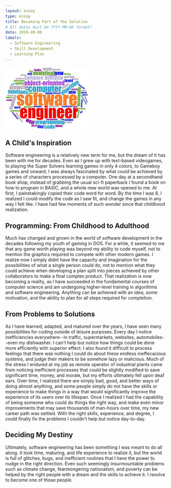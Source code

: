 ```yaml
---
layout: essay
type: essay
title: Becoming Part of the Solution
# All dates must be YYYY-MM-DD format!
date: 2019-09-06
labels:
  - Software Engineering
  - Skill Development
  - Learning Plan
---
```


<img class="ui tiny left circular floated image" src="../images/SW-eng.jfif">

## A Child's Inspiration

  Software engineering is a relatively new term for me, but the dream of it has been with me for decades.  Even as I grew up with text-based videogames, to playing the Super Solvers learning games in only 4 colors, to Gameboy games and onward, I was always fascinated by what could be achieved by a series of characters processed by a computer.  One day at a secondhand book shop, instead of grabbing the usual sci-fi paperback I found a book on how to program in BASIC, and a whole new world was opened to me.  At first, I painstakingly copied their code word for word.  By the time I was 8, I realized I could modify the code as I saw fit, and change the games in any way I felt like.  I have had few moments of such wonder since that childhood realization.
  
## Programming: From Childhood to Adulthood
  
  Much has changed and grown in the world of software development in the decades following my youth of gaming in DOS.  For a while, it seemed to me that any game worth playing was beyond my ability to code myself, not to mention the graphics required to compete with other modern games.  I realize now I simply didnt have the capacity and imagination for the possibilities of what a single person could do, not to mention what they could achieve when developing a plan split into pieces achieved by other collaborators to make a final complex product.  That realization is now becoming a reality, as I have succeeded in the fundamental courses of computer science and am undergoing higher-level training in algorithms and software engineering.  Anything can be achieved with an idea, some motivation, and the ability to plan for all steps required for completion.
    
## From Problems to Solutions
    
   As I have learned, adapted, and matured over the years, I have seen many possibilities for coding outside of leisure purposes.  Every day I notice inefficiencies everywhere--in traffic, supermarkets, websites, automobiles--even my dishwasher.  I can't help but notice how things could be done more efficiently with superior effect.  I also found it difficult to process feelings that there was nothing I could do about these endless ineffecacious systems, and judge their makers to be somehow lazy or malicious.  Much of the stress I endured at my job as remote operator of industrial plants came from noticing inefficient processes that could be slightly modified to save significant time, money, and morale, but my efforts ultimately fell upon deaf ears.  Over time, I realized there are simply bad, good, and better ways of doing almost anything, and some people simply do not have the skills or experience to make things in a way that would significantly improve the experience of its users over its lifespan.  Once I realized I had the capability of being someone who could do things the right way, and make even minor improvements that may save thousands of man-hours over time, my new career path was settled.  With the right skills, experience, and degree, I could finally fix the problems I couldn't help but notice day-to-day.
    
## Deciding My Destiny

   Ultimately, software engineering has been something I was meant to do all along.  It took time, maturing, and life experience to realize it, but the world is full of glitches, bugs, and inefficient routines that I have the power to nudge in the right direction.  Even such seemingly insurmountable problems such as climate change, fearmongering nationalism, and poverty can be helped by the right people with a dream and the skills to achieve it.  I resolve to become one of those people.
